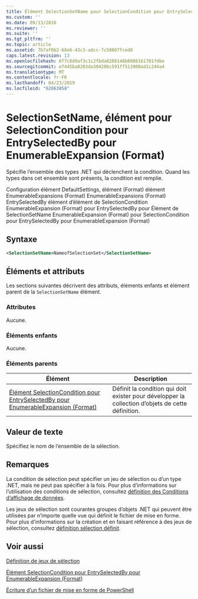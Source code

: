 ```yaml
---
title: Élément SelectionSetName pour SelectionCondition pour EntrySelectedBy pour EnumerableExpansion (Format) | Microsoft Docs
ms.custom: ''
ms.date: 09/13/2016
ms.reviewer: ''
ms.suite: ''
ms.tgt_pltfrm: ''
ms.topic: article
ms.assetid: 7b7af0b2-68e6-43c3-adcc-7c58007fced8
caps.latest.revision: 13
ms.openlocfilehash: 6f7c8d9af3c1c2fbda0208148b0088161701fdbe
ms.sourcegitcommit: e7445ba8203da304286c591ff513900ad1c244a4
ms.translationtype: MT
ms.contentlocale: fr-FR
ms.lasthandoff: 04/23/2019
ms.locfileid: "62063858"
---
```

# <a name="selectionsetname-element-for-selectioncondition-for-entryselectedby-for-enumerableexpansion-format"></a>SelectionSetName, élément pour SelectionCondition pour EntrySelectedBy pour EnumerableExpansion (Format)

Spécifie l’ensemble des types .NET qui déclenchent la condition. Quand les types dans cet ensemble sont présents, la condition est remplie.

Configuration élément DefaultSettings, élément (Format) élément EnumerableExpansions (Format) EnumerableExpansions (Format) EntrySelectedBy élément d’élément de SelectionCondition EnumerableExpansion (Format) pour EntrySelectedBy pour Élément de SelectionSetName EnumerableExpansion (Format) pour SelectionCondition pour EntrySelectedBy pour EnumerableExpansion (Format)

## <a name="syntax"></a>Syntaxe

```xml
<SelectionSetName>NameofSelectionSet</SelectionSetName>
```

## <a name="attributes-and-elements"></a>Éléments et attributs

Les sections suivantes décrivent des attributs, éléments enfants et élément parent de la `SelectionSetName` élément.

### <a name="attributes"></a>Attributes

Aucune.

### <a name="child-elements"></a>Éléments enfants

Aucune.

### <a name="parent-elements"></a>Éléments parents

|Élément|Description|
|-------------|-----------------|
|[Élément SelectionCondition pour EntrySelectedBy pour EnumerableExpansion (Format)](./selectioncondition-element-for-entryselectedby-for-enumerableexpansion-format.md)|Définit la condition qui doit exister pour développer la collection d’objets de cette définition.|

## <a name="text-value"></a>Valeur de texte

Spécifiez le nom de l’ensemble de la sélection.

## <a name="remarks"></a>Remarques

La condition de sélection peut spécifier un jeu de sélection ou d’un type .NET, mais ne peut pas spécifier à la fois. Pour plus d’informations sur l’utilisation des conditions de sélection, consultez [définition des Conditions d’affichage de données](./defining-conditions-for-displaying-data.md).

Les jeux de sélection sont courantes groupes d’objets .NET qui peuvent être utilisées par n’importe quelle vue qui définit le fichier de mise en forme. Pour plus d’informations sur la création et en faisant référence à des jeux de sélection, consultez [définition sélection définit](./defining-selection-sets.md).

## <a name="see-also"></a>Voir aussi

[Définition de jeux de sélection](./defining-selection-sets.md)

[Élément SelectionCondition pour EntrySelectedBy pour EnumerableExpansion (Format)](./selectioncondition-element-for-entryselectedby-for-enumerableexpansion-format.md)

[Écriture d’un fichier de mise en forme de PowerShell](./writing-a-powershell-formatting-file.md)
